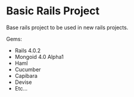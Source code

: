 Basic Rails Project
=====

Base rails project to be used in new rails projects.

Gems:
- Rails 4.0.2
- Mongoid 4.0 Alpha1
- Haml
- Cucumber
- Capibara
- Devise
- Etc...
